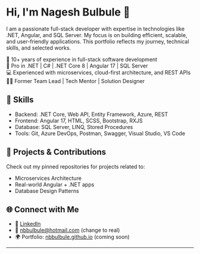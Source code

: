 # Hi, I'm Nagesh Bulbule 👋

I am a passionate full-stack developer with expertise in technologies like .NET, Angular, and SQL Server. My focus is on building efficient, scalable, and user-friendly applications. This portfolio reflects my journey, technical skills, and selected works.

🚀 10+ years of experience in full-stack software development  
🔧 Pro in .NET | C# | .NET Core 8 | Angular 17 | SQL Server  
💻 Experienced with microservices, cloud-first architecture, and REST APIs  
👨‍💻 Former Team Lead | Tech Mentor | Solution Designer  

## 🧠 Skills
- Backend: .NET Core, Web API, Entity Framework, Azure, REST
- Frontend: Angular 17, HTML, SCSS, Bootstrap, RXJS
- Database: SQL Server, LINQ, Stored Procedures
- Tools: Git, Azure DevOps, Postman, Swagger, Visual Studio, VS Code

## 🔨 Projects & Contributions
Check out my pinned repositories for projects related to:
- Microservices Architecture
- Real-world Angular + .NET apps
- Database Design Patterns

## 🌐 Connect with Me
- 💼 [LinkedIn](https://www.linkedin.com/in/nbbulbule)
- 📧 nbbulbule@hotmail.com (change to real)
- 🌍 Portfolio: [nbbulbule.github.io](https://nbbulbule.github.io) (coming soon)

---
